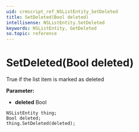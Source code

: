 ```yaml
---
uid: crmscript_ref_NSListEntity_SetDeleted
title: SetDeleted(Bool deleted)
intellisense: NSListEntity.SetDeleted
keywords: NSListEntity, GetDeleted
so.topic: reference
---
```


# SetDeleted(Bool deleted)

True if the list item is marked as deleted

**Parameter:** 
 - **deleted** Bool

```crmscript
NSListEntity thing;
Bool deleted;
thing.SetDeleted(deleted);
```

